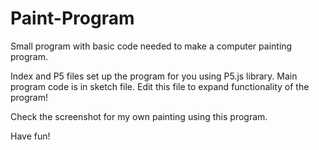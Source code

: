 # Paint-Program
Small program with basic code needed to make a computer painting program.

Index and P5 files set up the program for you using P5.js library. Main program code is in sketch file. Edit this file to expand functionality of the program!

Check the screenshot for my own painting using this program.

Have fun!
